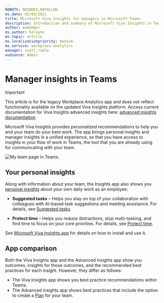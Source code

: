 ```yaml
---
ROBOTS: NOINDEX,NOFOLLOW
ms.date: 02/03/2021
title: Microsoft Viva Insights for managers in Microsoft Teams
description: Introduction and summary of Microsoft Viva Insights in Teams for managers
author: madehmer
ms.author: helayne
ms.topic: article
ms.localizationpriority: medium 
ms.service: workplace-analytics
manager: scott.ruble
audience: Admin
---
```


# Manager insights in Teams


>[!Important]
>This article is for the legacy Workplace Analytics app and does not reflect functionality available on the updated Viva Insights platform. Access current documentation for Viva Insights advanced insights here: [advanced insights documentation](../advanced/introduction-to-advanced-insights.md).

Microsoft Viva Insights provides personalized recommendations to help you and your team do your best work. The app brings personal insights and manager insights in a unified experience, so that you have access to insights in your flow of work in Teams, the tool that you are already using for communicating with your team.

![My team page in Teams.](./images/my-team-page.png)

## Your personal insights

Along with information about your team, the Insights app also shows you [personal insights](/insights/teams-app) about your own daily work as an employee:

* **Suggested tasks** – Helps you stay on top of your collaboration with colleagues with AI-based task suggestions and meeting assistance. For details, see [Suggested tasks](../personal/teams/suggested-tasks.md).

* **Protect time** – Helps you reduce distractions, stop multi-tasking, and find time to focus on your core priorities. For details, see [Protect time](/insights/teams-app-use-insights#protect-time).

See [Microsoft Viva Insights app](/insights/teams-app) for details on how to install and use it.

## App comparison

Both the Viva Insights app and the Advanced insights app show you outcomes, insights for those outcomes, and the recommended best practices for each insight. However, they differ as follows:

* The Viva Insights app shows you best practice recommendations within Teams.
* The Advanced insights app shows best practices that include the option to create a [Plan](./plans.md) for your team.
